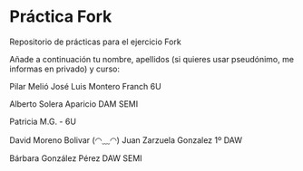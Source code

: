 # Práctica Fork
Repositorio de prácticas para el ejercicio Fork

Añade a continuación tu nombre,  apellidos (si quieres usar pseudónimo, me informas en privado)  y curso:

Pilar Melió
José Luis Montero Franch 6U

Alberto Solera Aparicio DAM SEMI

Patricia M.G. - 6U

David Moreno Bolivar (◠﹏◠)
Juan Zarzuela Gonzalez  1º DAW

Bárbara González Pérez DAW SEMI


